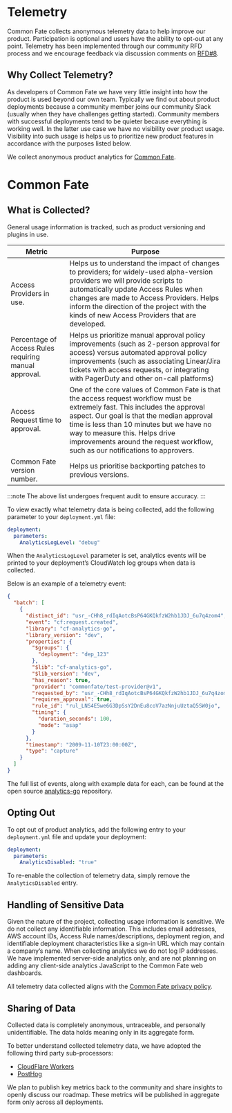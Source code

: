 # Telemetry

Common Fate collects anonymous telemetry data to help improve our product. Participation is optional and users have the ability to opt-out at any point. Telemetry has been implemented through our community RFD process and we encourage feedback via discussion comments on [RFD#8](https://github.com/common-fate/rfds/discussions/8).

## Why Collect Telemetry?

As developers of Common Fate we have very little insight into how the product is used beyond our own team. Typically we find out about product deployments because a community member joins our community Slack (usually when they have challenges getting started). Community members with successful deployments tend to be quieter because everything is working well. In the latter use case we have no visibility over product usage. Visibility into such usage is helps us to prioritize new product features in accordance with the purposes listed below.

We collect anonymous product analytics for [Common Fate](https://github.com/common-fate/granted-approvals).

# Common Fate

## What is Collected?

General usage information is tracked, such as product versioning and plugins in use.

| Metric                                                | Purpose                                                                                                                                                                                                                                                                                                                                  |
| ----------------------------------------------------- | ---------------------------------------------------------------------------------------------------------------------------------------------------------------------------------------------------------------------------------------------------------------------------------------------------------------------------------------- |
| Access Providers in use.                              | Helps us to understand the impact of changes to providers; for widely-used alpha-version providers we will provide scripts to automatically update Access Rules when changes are made to Access Providers. Helps inform the direction of the project with the kinds of new Access Providers that are developed.                          |
| Percentage of Access Rules requiring manual approval. | Helps us prioritize manual approval policy improvements (such as 2-person approval for access) versus automated approval policy improvements (such as associating Linear/Jira tickets with access requests, or integrating with PagerDuty and other on-call platforms)                                                                   |
| Access Request time to approval.                      | One of the core values of Common Fate is that the access request workflow must be extremely fast. This includes the approval aspect. Our goal is that the median approval time is less than 10 minutes but we have no way to measure this. Helps drive improvements around the request workflow, such as our notifications to approvers. |
| Common Fate version number.                           | Helps us prioritise backporting patches to previous versions.                                                                                                                                                                                                                                                                            |

:::note
The above list undergoes frequent audit to ensure accuracy.
:::

To view exactly what telemetry data is being collected, add the following parameter to your `deployment.yml` file:

```yaml
deployment:
  parameters:
    AnalyticsLogLevel: "debug"
```

When the `AnalyticsLogLevel` parameter is set, analytics events will be printed to your deployment’s CloudWatch log groups when data is collected.

Below is an example of a telemetry event:

```json
{
  "batch": [
    {
      "distinct_id": "usr_-CHh8_rdIqAotcBsP64GKQkfzW2hb1JDJ_6u7q4zom4",
      "event": "cf:request.created",
      "library": "cf-analytics-go",
      "library_version": "dev",
      "properties": {
        "$groups": {
          "deployment": "dep_123"
        },
        "$lib": "cf-analytics-go",
        "$lib_version": "dev",
        "has_reason": true,
        "provider": "commonfate/test-provider@v1",
        "requested_by": "usr_-CHh8_rdIqAotcBsP64GKQkfzW2hb1JDJ_6u7q4zom4",
        "requires_approval": true,
        "rule_id": "rul_LNS4E5we6G3DpSsY2DnEu8coV7azNnjuUztaQ5SW0jo",
        "timing": {
          "duration_seconds": 100,
          "mode": "asap"
        }
      },
      "timestamp": "2009-11-10T23:00:00Z",
      "type": "capture"
    }
  ]
}
```

The full list of events, along with example data for each, can be found at the open source [analytics-go](https://github.com/common-fate/analytics-go) repository.

## Opting Out

To opt out of product analytics, add the following entry to your `deployment.yml` file and update your deployment:

```yaml
deployment:
  parameters:
    AnalyticsDisabled: "true"
```

To re-enable the collection of telemetry data, simply remove the `AnalyticsDisabled` entry.

## Handling of Sensitive Data

Given the nature of the project, collecting usage information is sensitive. We do not collect any identifiable information. This includes email addresses, AWS account IDs, Access Rule names/descriptions, deployment region, and identifiable deployment characteristics like a sign-in URL which may contain a company’s name. When collecting analytics we do not log IP addresses. We have implemented server-side analytics only, and are not planning on adding any client-side analytics JavaScript to the Common Fate web dashboards.

All telemetry data collected aligns with the [Common Fate privacy policy](/privacy-policy).

## Sharing of Data

Collected data is completely anonymous, untraceable, and personally unidentifiable. The data holds meaning only in its aggregate form.

To better understand collected telemetry data, we have adopted the following third party sub-processors:

- [CloudFlare Workers](https://workers.cloudflare.com/)
- [PostHog](https://posthog.com/)

We plan to publish key metrics back to the community and share insights to openly discuss our roadmap. These metrics will be published in aggregate form only across all deployments.
